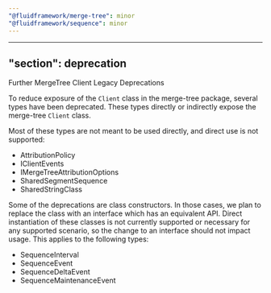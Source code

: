 ```yaml
---
"@fluidframework/merge-tree": minor
"@fluidframework/sequence": minor
---
```

---
"section": deprecation
---

Further MergeTree Client Legacy Deprecations

To reduce exposure of the `Client` class in the merge-tree package, several types have been deprecated. These types directly or indirectly expose the merge-tree `Client` class.

Most of these types are not meant to be used directly, and direct use is not supported:

 - AttributionPolicy
 - IClientEvents
 - IMergeTreeAttributionOptions
 - SharedSegmentSequence
 - SharedStringClass

Some of the deprecations are class constructors. In those cases, we plan to replace the class with an interface which has an equivalent API. Direct instantiation of these classes is not currently supported or necessary for any supported scenario, so the change to an interface should not impact usage. This applies to the following types:
- SequenceInterval
- SequenceEvent
- SequenceDeltaEvent
- SequenceMaintenanceEvent
